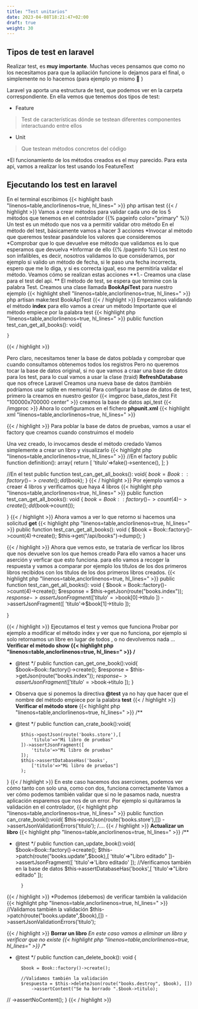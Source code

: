 ```yaml
---
title: "Test unitarios"
date: 2023-04-08T18:21:47+02:00
draft: true
weight: 30
---
```

## Tipos de test en laravel
Realizar test, es **muy importante**. Muchas veces pensamos que como no los necesitamos para que la apliación funcione lo dejamos para el final, o simplemente no lo hacemos (para ejemplo yo mismo :cold_face: )

Laravel ya aporta una estructura de test, que podemos ver en la carpeta correspondiente.
En ella vemos que tenemos dos tipos de test:
* Feature
>   Test de características dónde se testean diferentes componentes interactuando entre ellos
* Unit
>  Que testean métodos concretos del código

*El funcionamiento de los métodos creados es el muy parecido. Para esta api, vamos a realizar los test usando los FeatureText
## Ejecutando los test en laravel
En el terminal escribimos 
{{< highlight bash "linenos=table,anclorlinenos=true, hl_lines=" >}}
    php artisan test
{{< / highlight >}}
Vamos a crear métodos para validar cada uno de los 5 métodos que tenemos en el controlador
{{% pageinfo color="primary" %}}
Un test es un método que nos va a permitir validar otro método
En el método del test, básicamente vamos a hacer 3 acciones
*Invocar al método que queremos testear pasándole los valores que consideremos
*Comprobar que lo que devuelve ese método que validamos es lo que esperamos que devuelva
*Informar de ello
{{% /pageinfo %}}
Los test no son infalibles, es decir, nosotros validamos lo que consideramos, por ejemplo si valido un método de fecha, si le paso una fecha incorrecta, espero que me lo diga, y si es correcta igual, eso me permitiría validar el método.
Veamos cómo se realizan estas acciones
**1.-  Creamos una clase para el test del api. **
El método de test, se espera que termine con la palabra Test. Creamos una clase llamada **BookApiTest** para nuestro ejemplo
{{< highlight shell "linenos=table,anclorlinenos=true, hl_lines=" >}}
    php artisan make:test BookApiTest
{{< / highlight >}}
Empezamos validando el método **index** para ello vamos a crear un método
Importante que el método empiece por la palabra test
{{< highlight php "linenos=table,anclorlinenos=true, hl_lines=" >}}
public function test_can_get_all_books(): void{

    }

{{< / highlight >}}

Pero claro, necesitamos tener la base de datos poblada y comprobar que cuando consultamos obtenemos todos los registros
Pero no queremos tocar la base de datos original, si no que vamos a craar una base de datos para los test, para lo cual vamos a usar la clase (traid) **RefreshDatabase** que nos ofrece Laravel
Creamos una nueva base de datos (también podríamos usar sqlite en memoria)
Para configurar la base de datos de test, primero la creamos en nuestro gestor
{{< imgproc base_datos_test Fit "100000x700000 center" >}}
creamos la base de datos api_test
{{< /imgproc >}}
Ahora lo configuramos en el fichero **phpunit.xml**
{{< highlight xml "linenos=table,anclorlinenos=true, hl_lines=" >}}
<php>
<env name="APP_ENV" value="testing"/>
<env name="BCRYPT_ROUNDS" value="4"/>
<env name="CACHE_DRIVER" value="array"/>
<!-- <env name="DB_CONNECTION" value="sqlite"/> -->
<env name="DB_DATABASE" value="api_test"/>
{{< / highlight >}}
Para poblar la base de datos de pruebas, vamos a usar el factory que creamos cuando construimos el modelo

Una vez creado, lo invocamos desde el método credado
Vamos simplemente a crear un libro y visualizarlo
{{< highlight php "linenos=table,anclorlinenos=true, hl_lines=" >}}
//En el factory
public function definition(): array{
    return [
            'titulo'=>fake()->sentence(),
            ];
}

//En el test
public function test_can_get_all_books(): void{
        $book = Book::factory()->create();
        dd($book);
    }
{{< / highlight >}}
Por ejemplo vamos a creaer 4 libros y verificamos que haya 4 libros
{{< highlight php "linenos=table,anclorlinenos=true, hl_lines=" >}}
public function test_can_get_all_books(): void
{
    $book = Book::factory()->count(4)->create();
    dd($book->count());

}
{{< / highlight >}}
Ahora vamos a ver lo que retorno si hacemos una solicitud **get**
{{< highlight php "linenos=table,anclorlinenos=true, hl_lines=" >}}
public function test_can_get_all_books(): void
{
    $book = Book::factory()->count(4)->create();
    $this->get("/api/books")->dump();
}

{{< / highlight >}}
Ahora que vemos esto, se trataría de verficar los libros que nos devuelve son los que hemos creado
Para ello vamos a hacer uns aserción y verficar que esto funciona.
para ello vamos a recoger la respuesta y vamos a comparar por ejemplo los títulos de los dos primeros libros recibidos con los títulos de los dos primeros libros creados.
{{< highlight php "linenos=table,anclorlinenos=true, hl_lines=" >}}
public function test_can_get_all_books(): void
{
    $book = Book::factory()->count(4)->create();
    $response = $this->getJson(route("books.index"));
    $response->assertJsonFragment([
        'titulo'=>$book[0]->titulo
    ])
    ->assertJsonFragment([
                'titulo'=>$book[1]->titulo
    ]);

   }
 
{{< / highlight >}}
Ejecutamos el test y vemos que funciona
Probar por ejemplo a modificar el método index y ver que no funciona, por ejemplo si solo retornamos un libre en lugar de todos , o no devolvemos nada ...
**Verificar el método **show**
{{< highlight php "linenos=table,anclorlinenos=true, hl_lines=" >}}
/**
* @test
*/
public function can_get_one_book():void{
    $book=Book::factory()->create();
    $response = $this->getJson(route("books.index"));
    $response->assertJsonFragment([
            'titulo'=>$book->titulo
    ]);
}
* Observa que si ponemos la directiva **@test** ya no hay que hacer que el nombre del método empiece por la palabra **test**
  {{< / highlight >}}
**Verificar el método store**
{{< highlight php "linenos=table,anclorlinenos=true, hl_lines=" >}}
/**
* @test
*/
public function can_crate_book():void{

        $this->postJson(route('books.store'),[
            'titulo'=>"Mi libro de pruebas"
        ])->assertJsonFragment([
            'titulo'=>"Mi libro de pruebas"
        ]);
        $this->assertDatabaseHas('books',
            ['titulo'=>"Mi libro de pruebas"]
        );


}
{{< / highlight >}}
En este caso hacemos dos aserciones, podemos ver cómo tanto con solo una, como con dos, funciona correctamente
Vamos a ver cómo podemos también validar que si no le pasamos nada, nuestra aplicación esparemos que nos de un error. Por ejemplo si quitáramos la validación en el controlador,
{{< highlight php "linenos=table,anclorlinenos=true, hl_lines=" >}}
public function can_crate_book():void{
    $this->postJson(route('books.store'),[])
    ->assertJsonValidationErrors('titulo');
/....
{{< / highlight >}}
**Actualizar un libro**
{{< highlight php "linenos=table,anclorlinenos=true, hl_lines=" >}}
/**
* @test
*/
public function can_update_book():void{
$book=Book::factory()->create();
$this->patch(route("books.update",$book),[
            'titulo'=>"Libro editado"
            ])->assertJsonFragment([
                'titulo'=>'Libro editado'
            ]);
            //Verificamos también en la base de datos
        $this->assertDatabaseHas('books',[
                'titulo'=>"Libro editado"
            ]);

        }
{{< / highlight >}}
*Podemos (debemos) de verificar  también la validación
{{< highlight  php "linenos=table,anclorlinenos=true, hl_lines=" >}}
//Validamos también la validación
$this->patch(route("books.update",$book),[])
->assertJsonValidationErrors('titulo');

{{< / highlight >}}
**Borrar un libro**
*En este caso vamos a eliminar un libro y verificar que no existe
{{< highlight php "linenos=table,anclorlinenos=true, hl_lines=" >}}
/**
* @test
*/
public function can_delete_book(): void
{

        $book = Book::factory()->create();

        //Validamos también la validación
        $respuesta = $this->deleteJson(route("books.destroy", $book), [])
            ->assertContent("Se ha borrado ".$book->titulo);
//            ->assertNoContent();
}
{{< / highlight >}}






 